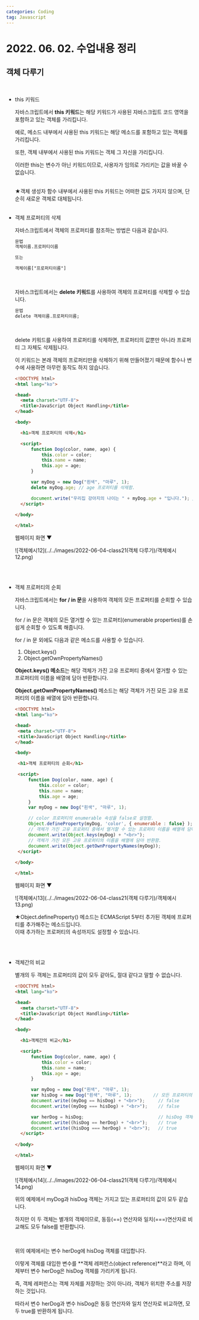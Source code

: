 ```yaml
---
categories: Coding	
tag: Javascript
---
```




# 2022. 06. 02. 수업내용 정리 

## 객체 다루기

<br>

* this 키워드

  자바스크립트에서 **this 키워드**는 해당 키워드가 사용된 자바스크립트 코드 영역을 포함하고 있는 객체를 가리킵니다.<br>

  예로, 메소드 내부에서 사용된 this 키워드는 해당 메소드를 포함하고 있는 객체를 가리킵니다.<br>

  또한, 객체 내부에서 사용된 this 키워드는 객체 그 자신을 가리킵니다.<br>

  이러한 this는 변수가 아닌 키워드이므로, 사용자가 임의로 가리키는 값을 바꿀 수 없습니다.<br><br>

  ★객체 생성자 함수 내부에서 사용된 this 키워드는 어떠한 값도 가지지 않으며, 단순히 새로운 객체로 대체됩니다.<br><br>

* 객체 프로퍼티의 삭제

  자바스크립트에서 객체의 프로퍼티를 참조하는 방법은 다음과 같습니다.<br>

  ```html
  문법
  객체이름.프로퍼티이름
  
  또는
  
  객체이름["프로퍼티이름"]
  ```

  <br>

  자바스크립트에서는 **delete 키워드**를 사용하여 객체의 프로퍼티를 삭제할 수 있습니다.

  ```html
  문법
  delete 객체이름.프로퍼티이름;
  ```

  <br>

  delete 키워드를 사용하여 프로퍼티를 삭제하면, 프로퍼티의 값뿐만 아니라 프로퍼티 그 자체도 삭제됩니다.

  이 키워드는 본래 객체의 프로퍼티만을 삭제하기 위해 만들어졌기 때문에 함수나 변수에 사용하면 아무런 동작도 하지 않습니다.

  ```html
  <!DOCTYPE html>
  <html lang="ko">
  
  <head>
  	<meta charset="UTF-8">
  	<title>JavaScript Object Handling</title>
  </head>
  
  <body>
  
  	<h1>객체 프로퍼티의 삭제</h1>
  
  	<script>
  		function Dog(color, name, age) {
  			this.color = color;
  			this.name = name;
  			this.age = age;
  		}
  
  		var myDog = new Dog("흰색", "마루", 1);
  		delete myDog.age; // age 프로퍼티를 삭제함.
  
  		document.write("우리집 강아지의 나이는 " + myDog.age + "입니다."); // age 프로퍼티가 삭제되었기 때문에 undefined를 출력함.
  	</script>
  	
  </body>
  
  </html>
  ```

  웹페이지 화면 ▼

  ![객체예시12](../../images/2022-06-04-class21(객체 다루기)/객체예시12.png)

  

  <br>

  <br>

* 객체 프로퍼티의 순회

  자바스크립트에서는 **for / in 문**을 사용하여 객체의 모든 프로퍼티를 순회할 수 있습니다.<br>

  for / in 문은 객체의 모든 열거할 수 있는 프로퍼티(enumerable properties)를 손쉽게 순회할 수 있도록 해줍니다.<br>

  for / in 문 외에도 다음과 같은 메소드를 사용할 수 있습니다.<br>

  1. Object.keys()
  2. Object.getOwnPropertyNames()<br>

  **Object.keys() 메소드**는 해당 객체가 가진 고유 프로퍼티 중에서 열거할 수 있는 프로퍼티의 이름을 배열에 담아 반환합니다.<br>

  **Object.getOwnPropertyNames()** 메소드는 해당 객체가 가진 모든 고유 프로퍼티의 이름을 배열에 담아 반환합니다.<br>

   ```html
   <!DOCTYPE html>
   <html lang="ko">
   
   <head>
   	<meta charset="UTF-8">
   	<title>JavaScript Object Handling</title>
   </head>
   
   <body>
   
   	<h1>객체 프로퍼티의 순회</h1>
   
   	<script>
   		function Dog(color, name, age) {
   			this.color = color;
   			this.name = name;
   			this.age = age;
   		}
   		var myDog = new Dog("흰색", "마루", 1);
   
   		// color 프로퍼티의 enumerable 속성을 false로 설정함.
   		Object.defineProperty(myDog, 'color', { enumerable : false} );
   		// 객체가 가진 고유 프로퍼티 중에서 열거할 수 있는 프로퍼티 이름을 배열에 담아 반환함.
   		document.write(Object.keys(myDog) + "<br>");
   		// 객체가 가진 모든 고유 프로퍼티의 이름을 배열에 담아 반환함.
   		document.write(Object.getOwnPropertyNames(myDog));
   	</script>
   	
   </body>
   
   </html>
   ```

  웹페이지 화면 ▼

  ![객체예시13](../../images/2022-06-04-class21(객체 다루기)/객체예시13.png)

  ★Object.defineProperty() 메소드는 ECMAScript 5부터 추가된 객체에 프로퍼티를 추가해주는 메소드입니다.<br>
  이때 추가하는 프로퍼티의 속성까지도 설정할 수 있습니다.

  <br>

  <br>

* 객체간의 비교

  별개의 두 객체는 프로퍼티의 값이 모두 같아도, 절대 같다고 말할 수 없습니다.<br>

  ```html
  <!DOCTYPE html>
  <html lang="ko">
  
  <head>
  	<meta charset="UTF-8">
  	<title>JavaScript Object Handling</title>
  </head>
  
  <body>
  
  	<h1>객체간의 비교</h1>
  
  	<script>
  		function Dog(color, name, age) {
  			this.color = color;
  			this.name = name;
  			this.age = age;
  		}
  
  		var myDog = new Dog("흰색", "마루", 1);
  		var hisDog = new Dog("흰색", "마루", 1);		// 모든 프로퍼티의 값이 모두 같은 객체를 생성함.
  		document.write((myDog == hisDog) + "<br>");		// false
  		document.write((myDog === hisDog) + "<br>");	// false
  
  		var herDog = hisDog;							// hisDog 객체를 변수 herDog에 대입함.
  		document.write((hisDog == herDog) + "<br>");	// true
  		document.write((hisDog === herDog) + "<br>");	// true
  	</script>
  	
  </body>
  
  </html>
  ```

  웹페이지 화면 ▼

  ![객체예시14](../../images/2022-06-04-class21(객체 다루기)/객체예시14.png)

  위의 예제에서 myDog과 hisDog 객체는 가지고 있는 프로퍼티의 값이 모두 같습니다.<br>

  하지만 이 두 객체는 별개의 객체이므로, 동등(==) 연산자와 일치(===)연산자로 비교해도 모두 false를 반환합니다.<br>

  <br>

  위의 예제에서는 변수 herDog에 hisDog 객체를 대입합니다.<br>

  이렇게 객체를 대입한 변수를 **객체 레퍼런스(object reference)**라고 하며, 이제부터 변수 herDog은 hisDog 객체를 가리키게 됩니다.<br>

  즉, 객체 레퍼런스는 객체 자체를 저장하는 것이 아니라, 객체가 위치한 주소를 저장하는 것입니다.<br>

  따라서 변수 herDog과 변수 hisDog은 동등 연산자와 일치 연산자로 비교하면, 모두 true를 반환하게 됩니다.<br>